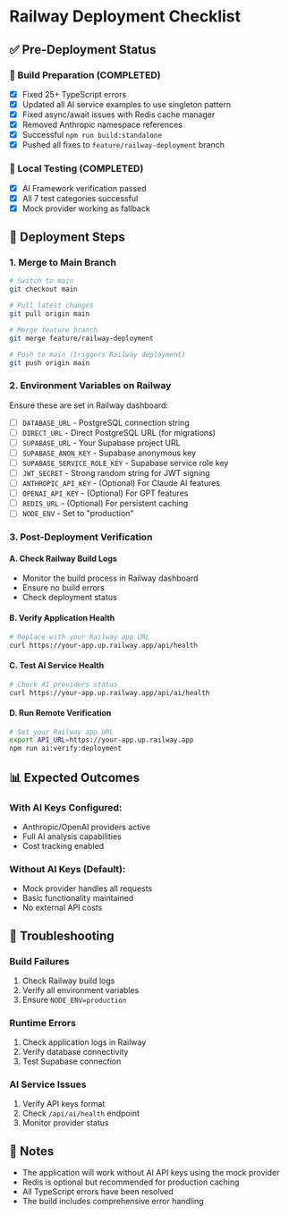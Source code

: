 # Railway Deployment Checklist

## ✅ Pre-Deployment Status

### 🔧 Build Preparation (COMPLETED)
- [x] Fixed 25+ TypeScript errors
- [x] Updated all AI service examples to use singleton pattern
- [x] Fixed async/await issues with Redis cache manager
- [x] Removed Anthropic namespace references
- [x] Successful `npm run build:standalone`
- [x] Pushed all fixes to `feature/railway-deployment` branch

### 🧪 Local Testing (COMPLETED)
- [x] AI Framework verification passed
- [x] All 7 test categories successful
- [x] Mock provider working as fallback

## 🚀 Deployment Steps

### 1. Merge to Main Branch
```bash
# Switch to main
git checkout main

# Pull latest changes
git pull origin main

# Merge feature branch
git merge feature/railway-deployment

# Push to main (triggers Railway deployment)
git push origin main
```

### 2. Environment Variables on Railway
Ensure these are set in Railway dashboard:
- [ ] `DATABASE_URL` - PostgreSQL connection string
- [ ] `DIRECT_URL` - Direct PostgreSQL URL (for migrations)
- [ ] `SUPABASE_URL` - Your Supabase project URL
- [ ] `SUPABASE_ANON_KEY` - Supabase anonymous key
- [ ] `SUPABASE_SERVICE_ROLE_KEY` - Supabase service role key
- [ ] `JWT_SECRET` - Strong random string for JWT signing
- [ ] `ANTHROPIC_API_KEY` - (Optional) For Claude AI features
- [ ] `OPENAI_API_KEY` - (Optional) For GPT features
- [ ] `REDIS_URL` - (Optional) For persistent caching
- [ ] `NODE_ENV` - Set to "production"

### 3. Post-Deployment Verification

#### A. Check Railway Build Logs
- Monitor the build process in Railway dashboard
- Ensure no build errors
- Check deployment status

#### B. Verify Application Health
```bash
# Replace with your Railway app URL
curl https://your-app.up.railway.app/api/health
```

#### C. Test AI Service Health
```bash
# Check AI providers status
curl https://your-app.up.railway.app/api/ai/health
```

#### D. Run Remote Verification
```bash
# Set your Railway app URL
export API_URL=https://your-app.up.railway.app
npm run ai:verify:deployment
```

## 📊 Expected Outcomes

### With AI Keys Configured:
- Anthropic/OpenAI providers active
- Full AI analysis capabilities
- Cost tracking enabled

### Without AI Keys (Default):
- Mock provider handles all requests
- Basic functionality maintained
- No external API costs

## 🚨 Troubleshooting

### Build Failures
1. Check Railway build logs
2. Verify all environment variables
3. Ensure `NODE_ENV=production`

### Runtime Errors
1. Check application logs in Railway
2. Verify database connectivity
3. Test Supabase connection

### AI Service Issues
1. Verify API keys format
2. Check `/api/ai/health` endpoint
3. Monitor provider status

## 📝 Notes

- The application will work without AI API keys using the mock provider
- Redis is optional but recommended for production caching
- All TypeScript errors have been resolved
- The build includes comprehensive error handling